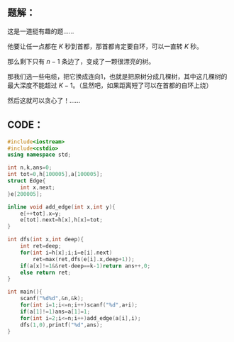 ## 题解：
这是一道挺有趣的题……

他要让任一点都在 $K$ 秒到首都，那首都肯定要自环，可以一直转 $K$ 秒。

那么剩下只有 $n-1$ 条边了，变成了一颗很漂亮的树。

那我们选一些电缆，把它换成连向1，也就是把原树分成几棵树，其中这几棵树的最大深度不能超过 $K-1$。（显然吧，如果距离短了可以在首都的自环上绕）

然后这就可以贪心了！……

## CODE：
```cpp
#include<iostream>
#include<cstdio>
using namespace std;

int n,k,ans=0;
int tot=0,h[100005],a[100005];
struct Edge{
	int x,next;
}e[200005];

inline void add_edge(int x,int y){
	e[++tot].x=y;
	e[tot].next=h[x],h[x]=tot;
}

int dfs(int x,int deep){
	int ret=deep;
	for(int i=h[x];i;i=e[i].next)
		ret=max(ret,dfs(e[i].x,deep+1));
	if(a[x]!=1&&ret-deep==k-1)return ans++,0;
	else return ret;
}

int main(){
	scanf("%d%d",&n,&k);
	for(int i=1;i<=n;i++)scanf("%d",a+i);
	if(a[1]!=1)ans=a[1]=1;
	for(int i=2;i<=n;i++)add_edge(a[i],i);
	dfs(1,0),printf("%d",ans);
}
```